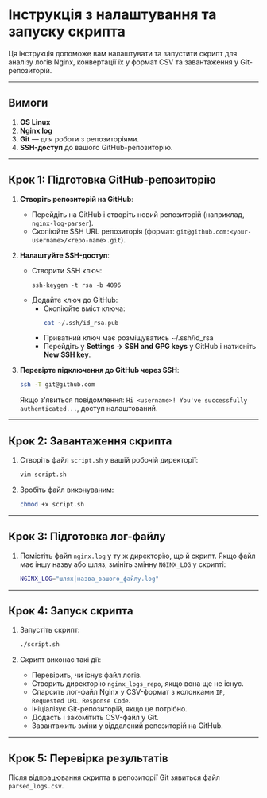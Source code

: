 
# Інструкція з налаштування та запуску скрипта

Ця інструкція допоможе вам налаштувати та запустити скрипт для аналізу логів Nginx, конвертації їх у формат CSV та завантаження у Git-репозиторій.

---

## Вимоги

1. **OS Linux**
2. **Nginx log** 
3. **Git** — для роботи з репозиторіями.
4. **SSH-доступ** до вашого GitHub-репозиторію.

---

## Крок 1: Підготовка GitHub-репозиторію

1. **Створіть репозиторій на GitHub**:
   - Перейдіть на GitHub і створіть новий репозиторій (наприклад, `nginx-log-parser`).
   - Скопіюйте SSH URL репозиторія (формат: `git@github.com:<your-username>/<repo-name>.git`).

2. **Налаштуйте SSH-доступ**:
   - Створити SSH ключ:
     ```
     ssh-keygen -t rsa -b 4096
     ```
   - Додайте ключ до GitHub:
     - Скопіюйте вміст ключа:
       ```bash
       cat ~/.ssh/id_rsa.pub
       ```
     - Приватний ключ має розміщуватись ~/.ssh/id_rsa
     - Перейдіть у **Settings → SSH and GPG keys** у GitHub і натисніть **New SSH key**.

3. **Перевірте підключення до GitHub через SSH**:
   ```bash
   ssh -T git@github.com
   ```
   Якщо з'явиться повідомлення: `Hi <username>! You've successfully authenticated...`, доступ налаштований.

---

## Крок 2: Завантаження скрипта

1. Створіть файл `script.sh` у вашій робочій директорії:
   ```bash
   vim script.sh
   ```
3. Зробіть файл виконуваним:
   ```bash
   chmod +x script.sh
   ```

---

## Крок 3: Підготовка лог-файлу

1. Помістіть файл `nginx.log` у ту ж директорію, що й скрипт. Якщо файл має іншу назву або шляз, змініть змінну `NGINX_LOG` у скрипті:
   ```bash
   NGINX_LOG="шлях|назва_вашого_файлу.log"
   ```
---

## Крок 4: Запуск скрипта

1. Запустіть скрипт:
   ```bash
   ./script.sh
   ```

2. Скрипт виконає такі дії:
   - Перевірить, чи існує файл логів.
   - Створить директорію `nginx_logs_repo`, якщо вона ще не існує.
   - Спарсить лог-файл Nginx у CSV-формат з колонками `IP`, `Requested URL`, `Response Code`.
   - Ініціалізує Git-репозиторій, якщо це потрібно.
   - Додасть і закомітить CSV-файл у Git.
   - Завантажить зміни у віддалений репозиторій на GitHub.

---

## Крок 5: Перевірка результатів
Після відпрацювання скрипта в репозиторії Git зявиться файл `parsed_logs.csv`.

